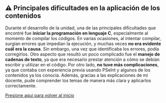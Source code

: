 ## ⚠️ Principales dificultades en la aplicación de los contenidos

Durante el desarrollo de la unidad, una de las principales dificultades que encontré fue **iniciar la programación en lenguaje C**, especialmente al momento de compilar los códigos. En varias ocasiones, al intentar compilar, surgían errores que impedían la ejecución, y muchas veces **no era evidente cuál era la causa**. Sin embargo, una vez que identificaba los errores, podía corregirlos.
Otro aspecto que resultó un poco complicado fue el **manejo de cadenas de texto**, ya que era necesario prestar atención a cómo se debían escribir y utilizar en el código.
Por otro lado, **no tuve más complicaciones**, ya que contaba con experiencia previa usando PSeInt y algunos de los contenidos ya los conocía. Además, gracias a las explicaciones de mi docente, pude comprender los temas de manera más clara y aplicarlos correctamente.

[Presione aqui para volver al inicio](inicio.md)
